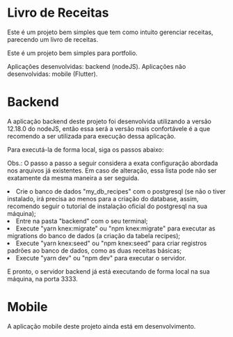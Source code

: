 # Livro de Receitas

Este é um projeto bem simples que tem como intuito gerenciar receitas, parecendo um livro de receitas.

Este é um projeto bem simples para portfolio.

Aplicações desenvolvidas: backend (nodeJS).
Aplicações não desenvolvidas: mobile (Flutter).

# Backend

A aplicação backend deste projeto foi desenvolvida utilizando a versão 12.18.0 do nodeJS, então essa será a versão mais confortávele é a que recomendo a ser utilizada para execução dessa aplicação.

Para executá-la de forma local, siga os passos abaixo:

Obs.: O passo a passo a seguir considera a exata configuração abordada nos arquivos já existentes. Em caso de alteração, essa lista pode não ser exatamente da mesma maneira a ser seguida.

<li>Crie o banco de dados "my_db_recipes" com o postgresql (se não o tiver instalado, irá precisa ao menos para a criação do database, assim, recomendo seguir o tutorial de instalação oficial do postgresql na sua máquina);</li>
<li>Entre na pasta "backend" com o seu terminal;</li>
<li>Execute "yarn knex:migrate" ou "npm knex:migrate" para executar as migrations do banco de dados (a criação da tabela recipes);</li>
<li>Execute "yarn knex:seed" ou "npm knex:seed" para criar registros padrões ao banco de dados, como as duas receitas básicas;</li>
<li>Execute "yarn dev" ou "npm dev" para executar o servidor.</li>

E pronto, o servidor backend já está executando de forma local na sua máquina, na porta 3333.

# Mobile

A aplicação mobile deste projeto ainda está em desenvolvimento.